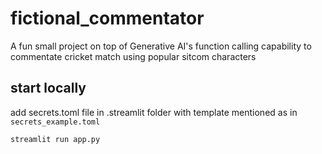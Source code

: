 # fictional_commentator

A fun small project on top of Generative AI's function calling capability to commentate cricket match using popular sitcom characters

## start locally

add secrets.toml file in .streamlit folder with template mentioned as in `secrets_example.toml`

```sh
streamlit run app.py
```
